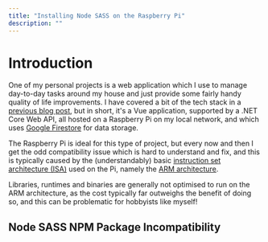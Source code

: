```yaml
---
title: "Installing Node SASS on the Raspberry Pi"
description: ""
---
```


# Introduction

One of my personal projects is a web application which I use to manage day-to-day tasks around my house and just provide
some fairly handy quality of life improvements. I have covered a bit of the tech stack in a
[previous blog post][raspberry-pi-blog-post-url], but in short, it's a Vue application, supported by a .NET Core Web API,
all hosted on a Raspberry Pi on my local network, and which uses [Google Firestore][google-firestore-url] for data
storage.

The Raspberry Pi is ideal for this type of project, but every now and then I get the odd compatibility issue which is
hard to understand and fix, and this is typically caused by the (understandably) basic
[instruction set architecture (ISA)][instruction-set-architecture-url] used on the Pi, namely the
[ARM architecture][arm-architecture-url].

Libraries, runtimes and binaries are generally not optimised to run on the ARM architecture, as the cost typically far
outweighs the benefit of doing so, and this can be problematic for hobbyists like myself!

## Node SASS NPM Package Incompatibility

[raspberry-pi-blog-post-url]: /blog/2020/04/10/running-aspnet-core-in-docker-on-raspberrypi/
[google-firestore-url]: https://cloud.google.com/firestore
[instruction-set-architecture-url]: https://en.wikipedia.org/wiki/Instruction_set_architecture
[arm-architecture-url]: https://en.wikipedia.org/wiki/ARM_architecture
